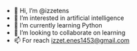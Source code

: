 - 👋 Hi, I’m @izzetens
- 👀 I’m interested in artificial intelligence
- 🌱 I’m currently learning Python
- 💞️ I’m looking to collaborate on learning
- 📫 For reach izzet.enes1453@gmail.com

<!---
izzetens/izzetens is a ✨ special ✨ repository because its `README.md` (this file) appears on your GitHub profile.
You can click the Preview link to take a look at your changes.
--->
